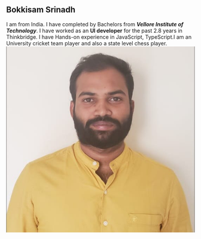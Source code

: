 ## Bokkisam Srinadh
I am from India. I have completed by Bachelors from ***Vellore Institute of Technology***. I have worked as an **UI developer** for the past 2.8 years in Thinkbridge. I have Hands-on experience in JavaScript, TypeScript.I am an University cricket team player and also a state level chess player.
***![My Image](images/my_image.jpg.jpeg)***
